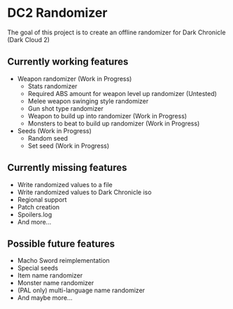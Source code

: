 # DC2 Randomizer
The goal of this project is to create an offline randomizer for Dark Chronicle (Dark Cloud 2)
## Currently working features
- Weapon randomizer (Work in Progress)
  - Stats randomizer
  - Required ABS amount for weapon level up randomizer (Untested)
  - Melee weapon swinging style randomizer
  - Gun shot type randomizer
  - Weapon to build up into randomizer (Work in Progress)
  - Monsters to beat to build up randomizer (Work in Progress)
- Seeds (Work in Progress)
  - Random seed
  - Set seed (Work in Progress)
## Currently missing features
- Write randomized values to a file
- Write randomized values to Dark Chronicle iso
- Regional support
- Patch creation
- Spoilers.log
- And more...

## Possible future features
- Macho Sword reimplementation
- Special seeds
- Item name randomizer
- Monster name randomizer
- (PAL only) multi-language name randomizer
- And maybe more...